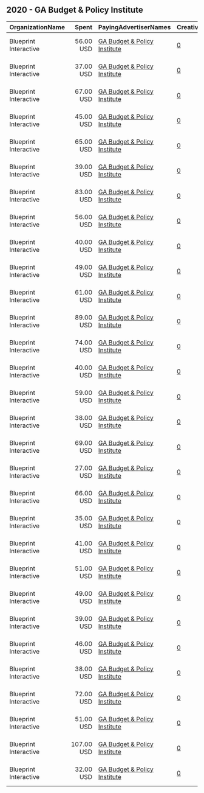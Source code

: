 ## 2020 - GA Budget & Policy Institute 
|OrganizationName|Spent|PayingAdvertiserNames|CreativeUrls|Impressions|Genders|AgeBrackets|CountryCodes|BillingAddresses|CandidateBallotInformation|
|:---|---:|:---|:---|---:|:---|:---|:---|:---|:---|
|Blueprint Interactive|56.00 USD|[GA Budget & Policy Institute](2020/GA_Budget_&_Policy_Institute.md)|[0](https://www.snap.com/political-ads/asset/0aaaa9ed661dc5ca1c72720408009b103cc84301d515b40af54a26d86a4fe63f?mediaType=png)|6,429||18+|united states|"1730 Rhode Island Ave NW Suite 1014,Washington,20036,US"|Georgia Budget and Policy Institute|
|Blueprint Interactive|37.00 USD|[GA Budget & Policy Institute](2020/GA_Budget_&_Policy_Institute.md)|[0](https://www.snap.com/political-ads/asset/2b602378ec8fc73c5f64690cb13d81c1fb2c85842ba51a822b80656771596fd0?mediaType=png)|7,146||18+|united states|"1730 Rhode Island Ave NW Suite 1014,Washington,20036,US"|Georgia Budget and Policy Institute|
|Blueprint Interactive|67.00 USD|[GA Budget & Policy Institute](2020/GA_Budget_&_Policy_Institute.md)|[0](https://www.snap.com/political-ads/asset/ce365db1b978cb5abcec74bd544d350417186c68acc550e7ff9a4437b758217b?mediaType=png)|13,835||18+|united states|"1730 Rhode Island Ave NW Suite 1014,Washington,20036,US"|Georgia Budget and Policy Institute|
|Blueprint Interactive|45.00 USD|[GA Budget & Policy Institute](2020/GA_Budget_&_Policy_Institute.md)|[0](https://www.snap.com/political-ads/asset/e48a2c68d4562f2b08b207033f130c920423934028992771bc510fc087e0e5e3?mediaType=png)|7,820|FEMALE|18+|united states|"1730 Rhode Island Ave NW Suite 1014,Washington,20036,US"|Georgia Budget and Policy Institute|
|Blueprint Interactive|65.00 USD|[GA Budget & Policy Institute](2020/GA_Budget_&_Policy_Institute.md)|[0](https://www.snap.com/political-ads/asset/b9cd32b8d808b77fe7718dbadbf37e77338dae9eb97a817a6b26fd63dad24949?mediaType=png)|14,272||18+|united states|"1730 Rhode Island Ave NW Suite 1014,Washington,20036,US"|Georgia Budget and Policy Institute|
|Blueprint Interactive|39.00 USD|[GA Budget & Policy Institute](2020/GA_Budget_&_Policy_Institute.md)|[0](https://www.snap.com/political-ads/asset/70383b801d60a7bbf8b288d502c210fea25b7e6ec30a6eeb781edf62a762cc32?mediaType=png)|4,222||18+|united states|"1730 Rhode Island Ave NW Suite 1014,Washington,20036,US"|Georgia Budget and Policy Institute|
|Blueprint Interactive|83.00 USD|[GA Budget & Policy Institute](2020/GA_Budget_&_Policy_Institute.md)|[0](https://www.snap.com/political-ads/asset/4704bb92391bfc6560fc00721c748468bb9daca5ef698c5e79c08c62147220b5?mediaType=png)|18,000||18+|united states|"1730 Rhode Island Ave NW Suite 1014,Washington,20036,US"|Georgia Budget and Policy Institute|
|Blueprint Interactive|56.00 USD|[GA Budget & Policy Institute](2020/GA_Budget_&_Policy_Institute.md)|[0](https://www.snap.com/political-ads/asset/85c2dc2540fb56260b84be59158bf16313c499048c8307f7d70cd6e10cf93a52?mediaType=png)|12,795|FEMALE|18+|united states|"1730 Rhode Island Ave NW Suite 1014,Washington,20036,US"|Georgia Budget and Policy Institute|
|Blueprint Interactive|40.00 USD|[GA Budget & Policy Institute](2020/GA_Budget_&_Policy_Institute.md)|[0](https://www.snap.com/political-ads/asset/452e4b7f4f549aa48aa15e01feafbefa0f276db74a198a810afaa1a0bae03e27?mediaType=png)|5,097||18+|united states|"1730 Rhode Island Ave NW Suite 1014,Washington,20036,US"|Georgia Budget and Policy Institute|
|Blueprint Interactive|49.00 USD|[GA Budget & Policy Institute](2020/GA_Budget_&_Policy_Institute.md)|[0](https://www.snap.com/political-ads/asset/757b0b5705b09aaff63c6abffeebf774b5cd771c7376ceeac3643097d7dc2ba1?mediaType=png)|10,726||18+|united states|"1730 Rhode Island Ave NW Suite 1014,Washington,20036,US"|Georgia Budget and Policy Institute|
|Blueprint Interactive|61.00 USD|[GA Budget & Policy Institute](2020/GA_Budget_&_Policy_Institute.md)|[0](https://www.snap.com/political-ads/asset/c762ba5e0c82cff3e31093bf76ddd3241113ae9d6bf9ecc9e55228b5c2eadece?mediaType=png)|6,796||18+|united states|"1730 Rhode Island Ave NW Suite 1014,Washington,20036,US"|Georgia Budget and Policy Institute|
|Blueprint Interactive|89.00 USD|[GA Budget & Policy Institute](2020/GA_Budget_&_Policy_Institute.md)|[0](https://www.snap.com/political-ads/asset/38d5507c29e67142216fed3caa88e3bad06830cb590c4255fe912e803e54de50?mediaType=png)|10,136||18+|united states|"1730 Rhode Island Ave NW Suite 1014,Washington,20036,US"|Georgia Budget and Policy Institute|
|Blueprint Interactive|74.00 USD|[GA Budget & Policy Institute](2020/GA_Budget_&_Policy_Institute.md)|[0](https://www.snap.com/political-ads/asset/4746daa7b59058f65147b59b3322f68ccb2334c4ae6e51eeab42812a2c239340?mediaType=png)|16,617|FEMALE|18+|united states|"1730 Rhode Island Ave NW Suite 1014,Washington,20036,US"|Georgia Budget and Policy Institute|
|Blueprint Interactive|40.00 USD|[GA Budget & Policy Institute](2020/GA_Budget_&_Policy_Institute.md)|[0](https://www.snap.com/political-ads/asset/9c0ab2449633bfd906a3b2b8a801a5f4a8524a65eb3d3da6bbc1172d32e4f9d8?mediaType=png)|4,830||18+|united states|"1730 Rhode Island Ave NW Suite 1014,Washington,20036,US"|Georgia Budget and Policy Institute|
|Blueprint Interactive|59.00 USD|[GA Budget & Policy Institute](2020/GA_Budget_&_Policy_Institute.md)|[0](https://www.snap.com/political-ads/asset/d4f21a94d72aec95b302a6bc06a71a2fde89fbcb620db7cbe60e23f7216d6c43?mediaType=png)|11,978||18+|united states|"1730 Rhode Island Ave NW Suite 1014,Washington,20036,US"|Georgia Budget and Policy Institute|
|Blueprint Interactive|38.00 USD|[GA Budget & Policy Institute](2020/GA_Budget_&_Policy_Institute.md)|[0](https://www.snap.com/political-ads/asset/4072dd8d56c4419480daee3bf3b07a15fe84440669b0131c66fac2f77e1e06c3?mediaType=png)|7,382||18+|united states|"1730 Rhode Island Ave NW Suite 1014,Washington,20036,US"|Georgia Budget and Policy Institute|
|Blueprint Interactive|69.00 USD|[GA Budget & Policy Institute](2020/GA_Budget_&_Policy_Institute.md)|[0](https://www.snap.com/political-ads/asset/5b0d414e2bd983623424dc8f7751e2b9d6a999c15bc306e29be2f2cda3d18bc8?mediaType=png)|16,398|FEMALE|18+|united states|"1730 Rhode Island Ave NW Suite 1014,Washington,20036,US"|Georgia Budget and Policy Institute|
|Blueprint Interactive|27.00 USD|[GA Budget & Policy Institute](2020/GA_Budget_&_Policy_Institute.md)|[0](https://www.snap.com/political-ads/asset/edcf622b86d0d5a132507186a005f42bb7137b94787e08050a45ec2e22c6612f?mediaType=png)|5,699|FEMALE|18+|united states|"1730 Rhode Island Ave NW Suite 1014,Washington,20036,US"|Georgia Budget and Policy Institute|
|Blueprint Interactive|66.00 USD|[GA Budget & Policy Institute](2020/GA_Budget_&_Policy_Institute.md)|[0](https://www.snap.com/political-ads/asset/4316e38bf3014606c5a8108fe795445ea956f9eae49ede037cb14097a0b7d648?mediaType=png)|14,282||18+|united states|"1730 Rhode Island Ave NW Suite 1014,Washington,20036,US"|Georgia Budget and Policy Institute|
|Blueprint Interactive|35.00 USD|[GA Budget & Policy Institute](2020/GA_Budget_&_Policy_Institute.md)|[0](https://www.snap.com/political-ads/asset/fb98ffd687a80d6cd607dce5d78fd1397bce21d1858b8f78eb5f55bd04e30368?mediaType=png)|4,047||18+|united states|"1730 Rhode Island Ave NW Suite 1014,Washington,20036,US"|Georgia Budget and Policy Institute|
|Blueprint Interactive|41.00 USD|[GA Budget & Policy Institute](2020/GA_Budget_&_Policy_Institute.md)|[0](https://www.snap.com/political-ads/asset/0b765c6e9781c1692dd81d3916a516a9489793ac8db67ef48736b61f4e3137e8?mediaType=png)|8,167||18+|united states|"1730 Rhode Island Ave NW Suite 1014,Washington,20036,US"|Georgia Budget and Policy Institute|
|Blueprint Interactive|51.00 USD|[GA Budget & Policy Institute](2020/GA_Budget_&_Policy_Institute.md)|[0](https://www.snap.com/political-ads/asset/8cd7bea9b710817f098d42acdf7514959bd28bf775132bc0475b05ee5b55cf71?mediaType=png)|11,373|FEMALE|18+|united states|"1730 Rhode Island Ave NW Suite 1014,Washington,20036,US"|Georgia Budget and Policy Institute|
|Blueprint Interactive|49.00 USD|[GA Budget & Policy Institute](2020/GA_Budget_&_Policy_Institute.md)|[0](https://www.snap.com/political-ads/asset/c1b03e88df1aac892bbc7d538d4d62b3b19ea9923644763758137367a078af73?mediaType=png)|5,525||18+|united states|"1730 Rhode Island Ave NW Suite 1014,Washington,20036,US"|Georgia Budget and Policy Institute|
|Blueprint Interactive|39.00 USD|[GA Budget & Policy Institute](2020/GA_Budget_&_Policy_Institute.md)|[0](https://www.snap.com/political-ads/asset/790681aac4689cad58bf0b8d2d5baacf34600bac13d94cb23cd47422453a3e80?mediaType=png)|8,445||18+|united states|"1730 Rhode Island Ave NW Suite 1014,Washington,20036,US"|Georgia Budget and Policy Institute|
|Blueprint Interactive|46.00 USD|[GA Budget & Policy Institute](2020/GA_Budget_&_Policy_Institute.md)|[0](https://www.snap.com/political-ads/asset/35e765674ac2cdeff9ff2cf348efc8b146f4f7187ca9cd029710a452a668f2dc?mediaType=png)|9,985|FEMALE|18+|united states|"1730 Rhode Island Ave NW Suite 1014,Washington,20036,US"|Georgia Budget and Policy Institute|
|Blueprint Interactive|38.00 USD|[GA Budget & Policy Institute](2020/GA_Budget_&_Policy_Institute.md)|[0](https://www.snap.com/political-ads/asset/3d148c4d3d3ed84642ddeef377878991c37df9df1b352ce0c32a811e5b31bf95?mediaType=png)|7,442|FEMALE|18+|united states|"1730 Rhode Island Ave NW Suite 1014,Washington,20036,US"|Georgia Budget and Policy Institute|
|Blueprint Interactive|72.00 USD|[GA Budget & Policy Institute](2020/GA_Budget_&_Policy_Institute.md)|[0](https://www.snap.com/political-ads/asset/81126d72a09b383ac254130ac92239de9400e8f8ee9ed67e5a76a17934545bfb?mediaType=png)|8,550||18+|united states|"1730 Rhode Island Ave NW Suite 1014,Washington,20036,US"|Georgia Budget and Policy Institute|
|Blueprint Interactive|51.00 USD|[GA Budget & Policy Institute](2020/GA_Budget_&_Policy_Institute.md)|[0](https://www.snap.com/political-ads/asset/c5e247a3bbf88160f5a6d68a796a3b827a073e5fe26f9e4a3e7a6886bbbb4125?mediaType=png)|6,040||18+|united states|"1730 Rhode Island Ave NW Suite 1014,Washington,20036,US"|Georgia Budget and Policy Institute|
|Blueprint Interactive|107.00 USD|[GA Budget & Policy Institute](2020/GA_Budget_&_Policy_Institute.md)|[0](https://www.snap.com/political-ads/asset/5eca4ae6e3a6cb3c8fe0454c7cd18d2fa2a70786d991dcb55f362ec907ce35db?mediaType=png)|23,060|FEMALE|18+|united states|"1730 Rhode Island Ave NW Suite 1014,Washington,20036,US"|Georgia Budget and Policy Institute|
|Blueprint Interactive|32.00 USD|[GA Budget & Policy Institute](2020/GA_Budget_&_Policy_Institute.md)|[0](https://www.snap.com/political-ads/asset/95762f4ccf0cbb5b319b7acec8cf15bff931484ad5a901409b1834a529885184?mediaType=png)|6,610|FEMALE|18+|united states|"1730 Rhode Island Ave NW Suite 1014,Washington,20036,US"|Georgia Budget and Policy Institute|
